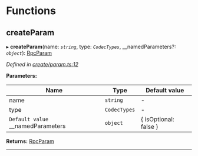 

# Functions

<a id="createparam"></a>

##  createParam

▸ **createParam**(name: *`string`*, type: *`CodecTypes`*, __namedParameters?: *`object`*): [RpcParam](_types_.md#rpcparam)

*Defined in [create/param.ts:12](https://github.com/polkadot-js/api/blob/67a1bcc/packages/type-jsonrpc/src/create/param.ts#L12)*

**Parameters:**

| Name | Type | Default value |
| ------ | ------ | ------ |
| name | `string` | - |
| type | `CodecTypes` | - |
| `Default value` __namedParameters | `object` |  { isOptional: false } |

**Returns:** [RpcParam](_types_.md#rpcparam)

___


